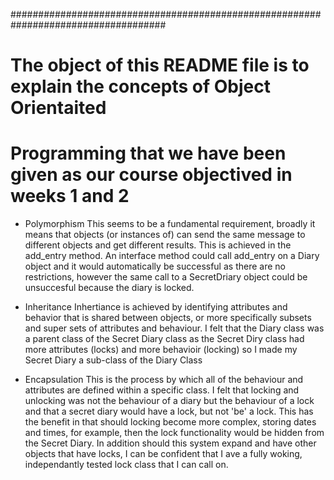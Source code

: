 ####################################################################################
# The object of this README file is to explain the concepts of Object Orientaited
# Programming that we have been given as our course objectived in weeks 1 and 2

- Polymorphism
This seems to be a fundamental requirement, broadly it means that objects (or instances of) can send the same message to 
different objects and get different results.
This is achieved in the add_entry method. 
An interface method could call add_entry on a Diary object and it would automatically be successful 
as there are no restrictions, however the same call to a SecretDriary object could be unsuccesful 
because the diary is locked.

- Inheritance
Inhertiance is achieved by identifying attributes and behavior that is shared between objects, or more specifically 
subsets and super sets of attributes and behaviour. 
I felt that the Diary class was a parent class of the Secret Diary class as the Secret Diry class had more attributes 
(locks) and more behavioir (locking) so I made my Secret Diary a sub-class of the Diary Class

- Encapsulation
This is the process by which all of the behaviour and attributes are defined within a specific class. 
I felt that locking and unlocking was not the behaviour of a diary but the behaviour of a lock and that a secret diary 
would have a lock, but not 'be' a lock.
This has the benefit in that should locking become more complex, storing dates and times, for example, then the lock 
functionality would be hidden from the Secret Diary.
In addition should this system expand and have other objects that have locks, I can be confident that I ave a fully woking, independantly tested lock class that I can call on.



